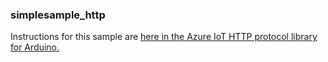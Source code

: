 ### simplesample_http

Instructions for this sample are
[here in the Azure IoT HTTP protocol library for Arduino.](https://github.com/Azure/azure-iot-arduino-protocol-http)